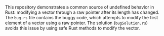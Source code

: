 This repository demonstrates a common source of undefined behavior in Rust: modifying a vector through a raw pointer after its length has changed. The `bug.rs` file contains the buggy code, which attempts to modify the first element of a vector using a raw pointer.  The solution (`bugSolution.rs`) avoids this issue by using safe Rust methods to modify the vector.